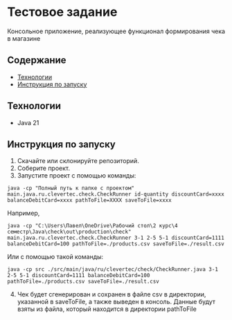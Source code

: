 # Тестовое задание
Консольное приложение, реализующее функционал формирования чека в магазине
## Содержание 
- [Технологии](#технологии)
- [Инструкция по запуску](#инструкция-по-запуску)
## Технологии
- Java 21
## Инструкция по запуску
1. Скачайте или склонируйте репозиторий.
2. Соберите проект.
3. Запустите проект с помощью команды:
```
java -cp "Полный путь к папке с проектом" main.java.ru.clevertec.check.CheckRunner id-quantity discountCard=xxxx balanceDebitCard=xxxx pathToFile=XXXX saveToFile=xxxx
```
Например,
```
java -cp "C:\Users\Павел\OneDrive\Рабочий стол\2 курс\4 семестр\Java\check\out\production\check" main.java.ru.clevertec.check.CheckRunner 3-1 2-5 5-1 discountCard=1111 balanceDebitCard=100 pathToFile=./products.csv saveToFile=./result.csv
```
Или с помощью такой команды:
```
java -cp src ./src/main/java/ru/clevertec/check/CheckRunner.java 3-1 2-5 5-1 discountCard=1111 balanceDebitCard=100 pathToFile=./products.csv saveToFile=./result.csv
```
4. Чек будет сгенерирован и сохранен в файле csv в директории, указанной в saveToFile, а также выведен в консоль. Данные будут взяты из файла, который находится в директории pathToFile 


